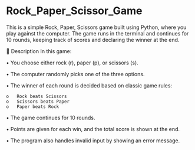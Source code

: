 # Rock_Paper_Scissor_Game
This is a simple Rock, Paper, Scissors game built using Python, where you play against the computer. The game runs in the terminal and continues for 10 rounds, keeping track of scores and declaring the winner at the end.

📝 Description
In this game:

•	You choose either rock (r), paper (p), or scissors (s).

•	The computer randomly picks one of the three options.

•	The winner of each round is decided based on classic game rules:

    o	Rock beats Scissors
    o	Scissors beats Paper
    o	Paper beats Rock
•	The game continues for 10 rounds.

•	Points are given for each win, and the total score is shown at the end.

•	The program also handles invalid input by showing an error message.




